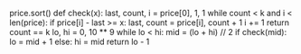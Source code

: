 price.sort()
def check(x):
last, count, i = price[0], 1, 1
while count < k and i < len(price):
if price[i] - last >= x:
last, count = price[i], count + 1
i += 1
return count == k
lo, hi = 0, 10 ** 9
while lo < hi:
mid = (lo + hi) // 2
if check(mid): lo = mid + 1
else: hi = mid
return lo - 1